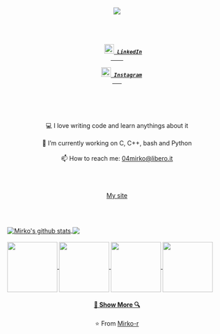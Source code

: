 <h1 align="center">
  <a href="https://git.io/typing-svg">
    <img src="https://readme-typing-svg.herokuapp.com/?lines=Hello,+There!+👋;I'm+Mirko+Rovere&center=true&size=30">
  </a>
</h1>
<h5 align="center">
 <br>
 <br>
 <code>
    <a href="https://www.linkedin.com/in/mirko-rovere-695a67203" title="LinkedIn"><img width="22" src="https://github.com/zumrudu-anka/zumrudu-anka/blob/master/images/linkedin.svg"> LinkedIn
    </a>
 </code>
 <code>
   <a href="https://www.instagram.com/mirko_rovere" title="Instagram Profile"><img width="22" src="https://github.com/zumrudu-anka/zumrudu-anka/blob/master/images/instagram.svg"> Instagram
   </a>
 </code>
</h5>
<br>
<br>
<p align="center">
  💻 I love writing code and learn anythings about it
  <br>
  <br>
  🔬 I’m currently working on C, C++, bash and Python
  <br>
  <br>
  📫 How to reach me: <a href="https://mirko-r.github.io/contact/index.html">04mirko@libero.it</a>
</p>

<br>
<br>
<p align="center">
  <a align="center" href="https://mirko-r.github.io">My site</a>
</p>
<br>
<br>
<p>
 <a href="https://github.com/anuraghazra/github-readme-stats">
   <img align="center" src="https://github-readme-stats.anuraghazra1.vercel.app/api?username=Mirko-r&show_icons=true&include_all_commits=true&theme=dark&border=10dafb" alt="Mirko's github stats" />
 </a>
 <a href="https://github.com/anuraghazra/github-readme-stats">
   <img align="center" src="https://github-readme-stats.anuraghazra1.vercel.app/api/top-langs/?username=Mirko-r&layout=compact&theme=dark&border=10dafb">
 </a>
 <br>
 <br>
 <a href="https://github.com/Mirko-r/extractor" title="extractor">
   <img align="center" height="115" src="https://github-readme-stats.vercel.app/api/pin/?username=Mirko-r&repo=extractor&theme=dark&border=10dafb">
 </a>
  <a href="https://github.com/Mirko-r/mirko-r.github.io" title="My site">
   <img align="center" height="115" src="https://github-readme-stats.vercel.app/api/pin/?username=Mirko-r&repo=mirko-r.github.io&theme=dark&border=10dafb">
 </a>
  <a href="https://github.com/Mirko-r/pyWeather" title="pyWeather">
   <img align="center" height="115" src="https://github-readme-stats.vercel.app/api/pin/?username=Mirko-r&repo=pyWeather&theme=dark&border=10dafb">
 </a>
  <a href="https://github.com/Mirko-r/Notepy" title="Notepy">
   <img align="center" height="115" src="https://github-readme-stats.vercel.app/api/pin/?username=Mirko-r&repo=Notepy&theme=dark&border=10dafb">
 </a>
</p>
<h4 align="center">
  <a href=https://github.com/Mirko-r?tab="repositories" title="Show Repositories">🔎 Show More 🔍</a>
</h4>
<p align = "center">
    ⭐️ From <a href="https://github.com/Mirko-r/">Mirko-r</a>
</p>

